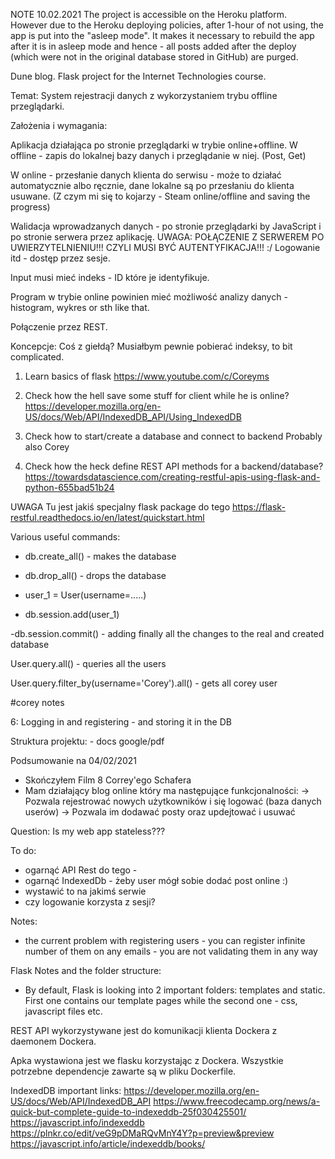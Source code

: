 NOTE 10.02.2021
The project is accessible on the Heroku platform. However due to the Heroku deploying policies, after 1-hour of not using, the app is put into the "asleep mode". It makes it necessary to rebuild the app after it is in asleep mode and hence - all posts added after the deploy (which were not in the original database stored in GitHub) are purged.

Dune blog. Flask project for the Internet Technologies course.

Temat:
System rejestracji danych z wykorzystaniem trybu offline przeglądarki.

Założenia i wymagania:

Aplikacja działająca po stronie przeglądarki w trybie online+offline.
W offline - zapis do lokalnej bazy danych i przeglądanie w niej.
(Post, Get)

W online - przesłanie danych klienta do serwisu - może to działać automatycznie albo ręcznie, dane lokalne są po przesłaniu do klienta usuwane.
(Z czym mi się to kojarzy - Steam online/offline and saving the progress)

Walidacja wprowadzanych danych - po stronie przeglądarki by JavaScript i po stronie serwera przez aplikację.
UWAGA: POŁĄCZENIE Z SERWEREM PO UWIERZYTELNIENIU!!!
CZYLI MUSI BYĆ AUTENTYFIKACJA!!! :/
Logowanie itd - dostęp przez sesje.

Input musi mieć indeks - ID które je identyfikuje.

Program w trybie online powinien mieć możliwość analizy danych - histogram, wykres or sth like that.

Połączenie przez REST.


Koncepcje:
Coś z giełdą? Musiałbym pewnie pobierać indeksy, to bit complicated.


1. Learn basics of flask
https://www.youtube.com/c/Coreyms

2. Check how the hell save some stuff for client while he is online?
https://developer.mozilla.org/en-US/docs/Web/API/IndexedDB_API/Using_IndexedDB

3. Check how to start/create a database and connect to backend
Probably also Corey

4. Check how the heck define REST API methods for a backend/database?
https://towardsdatascience.com/creating-restful-apis-using-flask-and-python-655bad51b24

UWAGA
Tu jest jakiś specjalny flask package do tego
https://flask-restful.readthedocs.io/en/latest/quickstart.html

Various useful commands:
- db.create_all() - makes the database

- db.drop_all() - drops the database

- user_1 = User(username=.....)

- db.session.add(user_1)

-db.session.commit() - adding finally all the changes to the real and created database

User.query.all() - queries all the users

User.query.filter_by(username='Corey').all() - gets all corey user


#corey notes


6: Logging in and registering - and storing it in the DB


Struktura projektu: - docs google/pdf

Podsumowanie na 04/02/2021
- Skończyłem Film 8 Correy'ego Schafera
- Mam działający blog online który ma następujące funkcjonalności:
-> Pozwala rejestrować nowych użytkowników i się logować (baza danych userów)
-> Pozwala im dodawać posty oraz updejtować i usuwać

Question: Is my web app stateless???

To do:
- ogarnąć API Rest do tego -
- ogarnąć IndexedDb - żeby user mógł sobie dodać post online :)
- wystawić to na jakimś serwie
- czy logowanie korzysta z sesji?


Notes:
- the current problem with registering users - you can register infinite number of them on any emails - you are not validating them in any way

Flask Notes and the folder structure:
- By default, Flask is looking into 2 important folders: templates and static.
First one contains our template pages while the second one - css, javascript files etc.

REST API wykorzystywane jest do komunikacji klienta Dockera z daemonem Dockera.

Apka wystawiona jest we flasku korzystając z Dockera.
Wszystkie potrzebne dependencje zawarte są w pliku Dockerfile.


IndexedDB important links:
https://developer.mozilla.org/en-US/docs/Web/API/IndexedDB_API
https://www.freecodecamp.org/news/a-quick-but-complete-guide-to-indexeddb-25f030425501/
https://javascript.info/indexeddb
https://plnkr.co/edit/veG9pDMaRQvMnY4Y?p=preview&preview
https://javascript.info/article/indexeddb/books/
